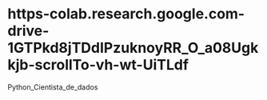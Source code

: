 # https-colab.research.google.com-drive-1GTPkd8jTDdIPzuknoyRR_O_a08Ugkkjb-scrollTo-vh-wt-UiTLdf
Python_Cientista_de_dados
